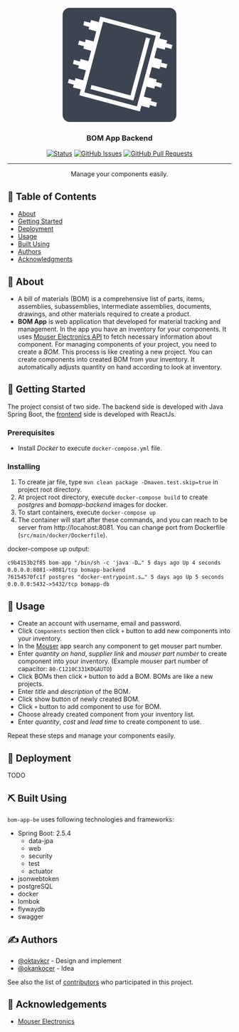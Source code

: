 <p align="center">
  <img width="256" height="256" src="https://github.com/oktaykcr/bom-app-be/blob/master/bom-app-logo.png"  alt="logo"/>
</p>

<h3 align="center">BOM App Backend</h3>

<div align="center">

[![Status](https://img.shields.io/badge/status-active-success.svg)]()
[![GitHub Issues](https://img.shields.io/github/issues/oktaykcr/bom-app-be.svg)](https://github.com/oktaykcr/bom-app-be/issues)
[![GitHub Pull Requests](https://img.shields.io/github/issues-pr/oktaykcr/bom-app-be.svg)](https://github.com/oktaykcr/bom-app-be/pulls)

</div>

---

<p align="center"> Manage your components easily.
    <br> 
</p>

## 📝 Table of Contents

- [About](#about)
- [Getting Started](#getting_started)
- [Deployment](#deployment)
- [Usage](#usage)
- [Built Using](#built_using)
- [Authors](#authors)
- [Acknowledgments](#acknowledgement)

## 🧐 About <a name = "about"></a>

- A bill of materials (BOM) is a comprehensive list of parts, items, assemblies, subassemblies, intermediate assemblies,
  documents, drawings, and other materials required to create a product.
- **BOM App** is web application that developed for material tracking and management. In the app you have an inventory
  for your components. It uses [Mouser Electronics API](https://eu.mouser.com/) to fetch necessary information about
  component. For managing components of your project, you need to create a *BOM*. This process is like creating a new
  project. You can create components into created BOM from your inventory. It automatically adjusts quantity on hand
  according to look at inventory.

## 🏁 Getting Started <a name = "getting_started"></a>

The project consist of two side. The backend side is developed with Java Spring Boot,
the [frontend](https://github.com/oktaykcr/bom-app-fe) side is developed with ReactJs.

### Prerequisites

- Install *Docker* to execute `docker-compose.yml` file.

### Installing

1. To create jar file, type `mvn clean package -Dmaven.test.skip=true` in project root directory.
2. At project root directory, execute `docker-compose build` to create *postgres* and *bomapp-backend* images for
   docker.
3. To start containers, execute `docker-compose up`
4. The container will start after these commands, and you can reach to be server from http://locahost:8081. You can
   change port from Dockerfile (`src/main/docker/Dockerfile`).

docker-compose up output:

```
c9b4153b2f85 bom-app "/bin/sh -c 'java -D…" 5 days ago Up 4 seconds 0.0.0.0:8081->8081/tcp bomapp-backend
76154570fc1f postgres "docker-entrypoint.s…" 5 days ago Up 5 seconds 0.0.0.0:5432->5432/tcp bomapp-db
```

## 🎈 Usage <a name="usage"></a>

- Create an account with username, email and password.
- Click `Components` section then click `+` button to add new components into your inventory.
- In the [Mouser](https://eu.mouser.com/) app search any component to get mouser part number.
- Enter *quantity on hand*, *supplier link* and *mouser part number* to create component into your inventory. (Example
  mouser part number of capacitor: `80-C1210C331KDGAUTO`)
- Click BOMs then click `+` button to add a BOM. BOMs are like a new projects.
- Enter *title* and *description* of the BOM.
- Click show button of newly created BOM.
- Click `+` button to add component to use for BOM.
- Choose already created component from your inventory list.
- Enter *quantity*, *cost* and *lead time* to create component to use.

Repeat these steps and manage your components easily.

## 🚀 Deployment <a name = "deployment"></a>

TODO

## ⛏️ Built Using <a name = "built_using"></a>

`bom-app-be` uses following technologies and frameworks:

- Spring Boot: 2.5.4
    - data-jpa
    - web
    - security
    - test
    - actuator
- jsonwebtoken
- postgreSQL
- docker
- lombok
- flywaydb
- swagger

## ✍️ Authors <a name = "authors"></a>

- [@oktaykcr](https://github.com/oktaykcr) - Design and implement
- [@okankocer](https://linkedin.com/in/okan-koçer-b3327615b) - Idea

See also the list of [contributors](https://github.com/oktaykcr/bom-app-be/contributors) who
participated in this project.

## 🎉 Acknowledgements <a name = "acknowledgement"></a>

- [Mouser Electronics](https://eu.mouser.com/)